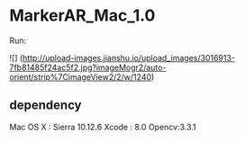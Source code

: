 # MarkerAR_Mac_1.0

Run:

![] (http://upload-images.jianshu.io/upload_images/3016913-7fb81485f24ac5f2.jpg?imageMogr2/auto-orient/strip%7CimageView2/2/w/1240)

## dependency

Mac OS X : Sierra 10.12.6
Xcode : 8.0
Opencv:3.3.1


